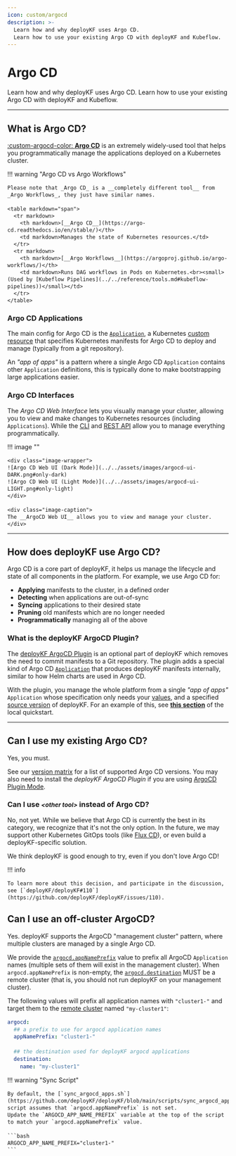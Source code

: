 ```yaml
---
icon: custom/argocd
description: >-
  Learn how and why deployKF uses Argo CD.
  Learn how to use your existing Argo CD with deployKF and Kubeflow.
---
```


# Argo CD

Learn how and why deployKF uses Argo CD.
Learn how to use your existing Argo CD with deployKF and Kubeflow.

---

## __What is Argo CD?__

[:custom-argocd-color: __Argo CD__](https://argo-cd.readthedocs.io/en/stable/) is an extremely widely-used tool that helps you programmatically manage the applications deployed on a Kubernetes cluster.

!!! warning "Argo CD vs Argo Workflows"

    Please note that _Argo CD_ is a __completely different tool__ from _Argo Workflows_, they just have similar names.
    
    <table markdown="span">
      <tr markdown>
        <th markdown>[__Argo CD__](https://argo-cd.readthedocs.io/en/stable/)</th>
        <td markdown>Manages the state of Kubernetes resources.</td>
      </tr>
      <tr markdown>
        <th markdown>[__Argo Workflows__](https://argoproj.github.io/argo-workflows/)</th>
        <td markdown>Runs DAG workflows in Pods on Kubernetes.<br><small>(Used by [Kubeflow Pipelines](../../reference/tools.md#kubeflow-pipelines))</small></td>
      </tr>
    </table>

### Argo CD Applications

The main config for Argo CD is the [`Application`](https://argo-cd.readthedocs.io/en/stable/user-guide/application-specification/), a Kubernetes [custom resource](https://kubernetes.io/docs/concepts/extend-kubernetes/api-extension/custom-resources/) that specifies Kubernetes manifests for Argo CD to deploy and manage (typically from a git repository).

An _"app of apps"_ is a pattern where a single Argo CD `Application` contains other `Application` definitions, this is typically done to make bootstrapping large applications easier.

### Argo CD Interfaces

The _Argo CD Web Interface_ lets you visually manage your cluster, allowing you to view and make changes to Kubernetes resources (including `Applications`).
While the [CLI](https://argo-cd.readthedocs.io/en/stable/user-guide/commands/argocd/) and [REST API](https://cd.apps.argoproj.io/swagger-ui) allow you to manage everything programmatically.

!!! image ""

    <div class="image-wrapper">
    ![Argo CD Web UI (Dark Mode)](../../assets/images/argocd-ui-DARK.png#only-dark)
    ![Argo CD Web UI (Light Mode)](../../assets/images/argocd-ui-LIGHT.png#only-light)
    </div>

    <div class="image-caption">
    The __ArgoCD Web UI__ allows you to view and manage your cluster.
    </div>

---

## __How does deployKF use Argo CD?__

Argo CD is a core part of deployKF, it helps us manage the lifecycle and state of all components in the platform.
For example, we use Argo CD for:

- __Applying__ manifests to the cluster, in a defined order
- __Detecting__ when applications are out-of-sync
- __Syncing__ applications to their desired state
- __Pruning__ old manifests which are no longer needed
- __Programmatically__ managing all of the above

### __What is the deployKF ArgoCD Plugin?__

The [deployKF ArgoCD Plugin](https://github.com/deployKF/deployKF/tree/main/argocd-plugin) is an optional part of deployKF which removes the need to commit manifests to a Git repository.
The plugin adds a special kind of Argo CD [`Application`](#argo-cd-applications) that produces deployKF manifests internally, similar to how Helm charts are used in Argo CD. 

With the plugin, you manage the whole platform from a single _"app of apps"_ `Application` whose specification only needs your [values](../values.md), and a specified [source version](../getting-started.md#deploykf-versions) of deployKF.
For an example of this, see [__this section__](../local-quickstart.md#create-an-app-of-apps) of the local quickstart.

---

## __Can I use my existing Argo CD?__

Yes, you must.

See our [version matrix](../../releases/version-matrix.md#deploykf-dependencies) for a list of supported Argo CD versions.
You may also need to install the _deployKF ArgoCD Plugin_ if you are using [ArgoCD Plugin Mode](../getting-started.md#modes-of-operation).

### __Can I use <small>_&lt;other tool&gt;_</small> instead of Argo CD?__
    
No, not yet.
While we believe that Argo CD is currently the best in its category, we recognize that it's not the only option.
In the future, we may support other Kubernetes GitOps tools (like [Flux CD](https://fluxcd.io/)), or even build a deployKF-specific solution.

We think deployKF is good enough to try, even if you don't love Argo CD!

!!! info

    To learn more about this decision, and participate in the discussion, see [`deployKF/deployKF#110`](https://github.com/deployKF/deployKF/issues/110).

## __Can I use an off-cluster ArgoCD?__

Yes.
deployKF supports the ArgoCD "management cluster" pattern, where multiple clusters are managed by a single Argo CD.

We provide the [`argocd.appNamePrefix`](https://github.com/deployKF/deployKF/blob/v0.1.4/generator/default_values.yaml#L8-L13) value to prefix all ArgoCD `Application` names (multiple sets of them will exist in the management cluster).
When `argocd.appNamePrefix` is non-empty, the [`argocd.destination`](https://github.com/deployKF/deployKF/blob/v0.1.4/generator/default_values.yaml#L56-L61) MUST be a remote cluster (that is, you should not run deployKF on your management cluster).

The following values will prefix all application names with `"cluster1-"` and target them to the [remote cluster](https://argo-cd.readthedocs.io/en/stable/operator-manual/declarative-setup/#clusters) named `"my-cluster1"`:

```yaml
argocd:
  ## a prefix to use for argocd application names
  appNamePrefix: "cluster1-"

  ## the destination used for deployKF argocd applications
  destination:
    name: "my-cluster1"
```

!!! warning "Sync Script"

    By default, the [`sync_argocd_apps.sh`](https://github.com/deployKF/deployKF/blob/main/scripts/sync_argocd_apps.sh) script assumes that `argocd.appNamePrefix` is not set.
    Update the `ARGOCD_APP_NAME_PREFIX` variable at the top of the script to match your `argocd.appNamePrefix` value.

    ```bash
    ARGOCD_APP_NAME_PREFIX="cluster1-"
    ```
